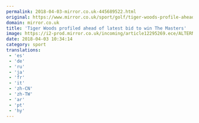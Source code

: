 ```yaml
---
permalink: 2018-04-03-mirror.co.uk-445689522.html
original: https://www.mirror.co.uk/sport/golf/tiger-woods-profile-ahead-masters-12295172
domain: mirror.co.uk
title: 'Tiger Woods profiled ahead of latest bid to win The Masters'
image: https://i2-prod.mirror.co.uk/incoming/article12295269.ece/ALTERNATES/s1200/Tiger-Woods-of-the-US-puts-his-finger-in-the-air-during-practice-for-the-2018-Masters-golf-tournam.jpg
date: 2018-04-03 10:34:14
category: sport
translations: 
 - 'es'
 - 'de'
 - 'ru'
 - 'ja'
 - 'fr'
 - 'it'
 - 'zh-CN'
 - 'zh-TW'
 - 'ar'
 - 'pt'
 - 'hy'
---
```


